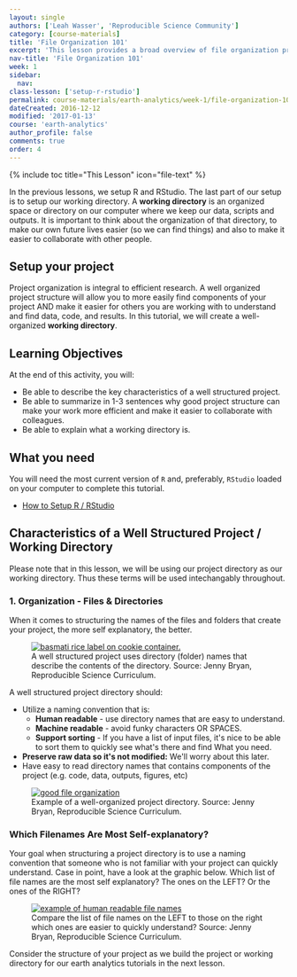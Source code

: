 ```yaml
---
layout: single
authors: ['Leah Wasser', 'Reproducible Science Community']
category: [course-materials]
title: 'File Organization 101'
excerpt: 'This lesson provides a broad overview of file organization principles.'
nav-title: 'File Organization 101'
week: 1
sidebar:
  nav:
class-lesson: ['setup-r-rstudio']
permalink: course-materials/earth-analytics/week-1/file-organization-101/
dateCreated: 2016-12-12
modified: '2017-01-13'
course: 'earth-analytics'
author_profile: false
comments: true
order: 4
---
```


{% include toc title="This Lesson" icon="file-text" %}

In the previous lessons, we setup R and RStudio. The last part of our setup is
to setup our working directory. A **working directory** is an organized space or directory on our computer where we keep our data, scripts and outputs. It is important
to think about the organization of that directory, to make our own future lives
easier (so we can find things) and also to make it easier to collaborate with other people.

## Setup your project

Project organization is integral to efficient research. A well organized project
structure will allow you to more easily find components of your project AND
make it easier for others you are working with to understand and find data, code,
and results. In this tutorial, we will create a well-organized **working directory**.


<div class='notice--success' markdown="1">

## <i class="fa fa-graduation-cap" aria-hidden="true"></i> Learning Objectives
At the end of this activity, you will:

* Be able to describe the key characteristics of a well structured project.
* Be able to summarize in 1-3 sentences why good project structure can make your work more efficient and make it easier to collaborate with colleagues.
* Be able to explain what a working directory is.


## <i class="fa fa-check-square-o fa-2" aria-hidden="true"></i> What you need

You will need the most current version of `R` and, preferably, `RStudio` loaded on
your computer to complete this tutorial.

* [How to Setup R / RStudio](/course-materials/earth-analytics/week-1/setup-r-rstudio/)

</div>

## Characteristics of a Well Structured Project / Working Directory

Please note that in this lesson, we will be using our project directory as our
working directory. Thus these terms will be used intechangably throughout.

### 1. Organization - Files & Directories

When it comes to structuring the names of the files and folders that create your
project, the more self explanatory, the better.

<figure class="half">
	<a href="{{ site.baseurl }}/images/slide-shows/intro-rr/basmati-rice.png">
	<img src="{{ site.baseurl }}/images/slide-shows/intro-rr/basmati-rice.png" alt="basmati rice label on cookie container."></a>
	<figcaption> A well structured project uses directory (folder) names that describe
  the contents of the directory. Source: Jenny Bryan, Reproducible Science Curriculum.
	</figcaption>
</figure>


A well structured project directory should:

* Utilize a naming convention that is:
   * **Human readable** - use directory names that are easy to understand.
   * **Machine readable** - avoid funky characters OR SPACES.
   * **Support sorting**  - If you have a list of input files, it's nice to be able to sort them to quickly see what's there and find What you need.
* **Preserve raw data so it's not modified:** We'll worry about this later.
* Have easy to read directory names that contains components of the project (e.g. code, data, outputs, figures, etc)

<figure>
	<a href="{{ site.baseurl }}/images/slide-shows/intro-rr/file-organization.png">
	<img src="{{ site.baseurl }}/images/slide-shows/intro-rr/file-organization.png" alt="good file organization"></a>
	<figcaption> Example of a well-organized project directory. Source: Jenny Bryan, Reproducible Science Curriculum.
	</figcaption>
</figure>

### Which Filenames Are Most Self-explanatory?

Your goal when structuring a project directory is to use a naming
convention that someone who is not familiar with your project can quickly understand.
Case in point, have a look at the graphic below. Which list of file names are
the most self explanatory? The ones on the LEFT? Or the ones of the RIGHT?

<figure>
	<a href="{{ site.baseurl }}/images/slide-shows/intro-rr/human-readable-jenny.png">
	<img src="{{ site.baseurl }}/images/slide-shows/intro-rr/human-readable-jenny.png" alt="example of human readable file names"></a>
	<figcaption> Compare the list of file names on the LEFT to those on the right
  which ones are easier to quickly understand? Source: Jenny Bryan, Reproducible Science Curriculum.
	</figcaption>
</figure>

Consider the structure of your project as we build the project or working
directory for our earth analytics tutorials in the next lesson.

